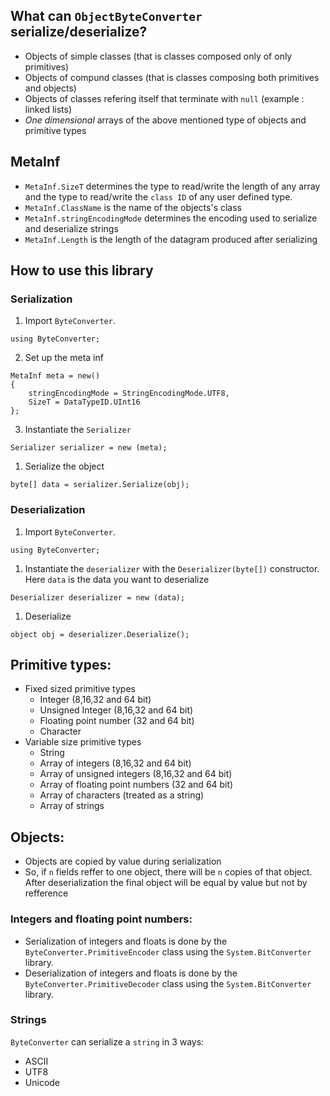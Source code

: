 ## What can `ObjectByteConverter` serialize/deserialize?
- Objects of simple classes (that is classes composed only of only primitives)
- Objects of compund classes (that is classes composing both primitives and objects)
- Objects of classes refering itself that terminate with `null` (example : linked lists)
- *One dimensional* arrays of the above mentioned type of objects and primitive types

## MetaInf
- `MetaInf.SizeT` determines the type to read/write the length of any array and the type to read/write the `class ID` of any user defined type.
- `MetaInf.ClassName` is the name of the objects's class
- `MetaInf.stringEncodingMode` determines the encoding used to serialize and deserialize strings
- `MetaInf.Length` is the length of the datagram produced after serializing

## How to use this library
### Serialization
1. Import `ByteConverter`.
```
using ByteConverter;
```
2. Set up the meta inf
```
MetaInf meta = new()
{
    stringEncodingMode = StringEncodingMode.UTF8,
    SizeT = DataTypeID.UInt16
}; 
```
3. Instantiate the `Serializer`
```
Serializer serializer = new (meta);
```
1. Serialize the object
```
byte[] data = serializer.Serialize(obj);
```
### Deserialization
1. Import `ByteConverter`.
```
using ByteConverter;
```
1. Instantiate the `deserializer` with the `Deserializer(byte[])` constructor. Here `data` is the data you want to deserialize
```
Deserializer deserializer = new (data);
```
1. Deserialize
```
object obj = deserializer.Deserialize();
```

## Primitive types:
- Fixed sized primitive types
    - Integer (8,16,32 and 64 bit)
    - Unsigned Integer (8,16,32 and 64 bit)
    - Floating point number (32 and 64 bit)
    - Character
- Variable size primitive types
    - String
    - Array of integers (8,16,32 and 64 bit)
    - Array of unsigned integers (8,16,32 and 64 bit)
    - Array of floating point numbers (32 and 64 bit)
    - Array of characters (treated as a string)
    - Array of strings

## Objects:
- Objects are copied by value during serialization
- So, if `n` fields reffer to one object, there will be `n` copies of that object. After deserialization the final object will be equal by value but not by refference

### Integers and floating point numbers:
- Serialization of integers and floats is done by the `ByteConverter.PrimitiveEncoder` class using the `System.BitConverter` library.
- Deserialization of integers and floats is done by the `ByteConverter.PrimitiveDecoder` class using the `System.BitConverter` library.

### Strings
`ByteConverter` can serialize a `string` in 3 ways:
- ASCII
- UTF8
- Unicode